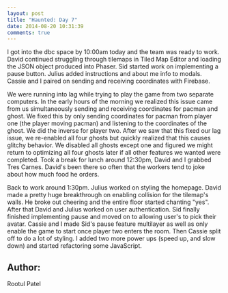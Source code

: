 ```yaml
---
layout: post
title: "Haunted: Day 7"
date: 2014-08-20 10:31:39
comments: true
---
```


I got into the dbc space by 10:00am today and the team was ready to work.
David continued struggling through tilemaps in Tiled Map Editor and loading the JSON object produced into Phaser.
Sid started work on implementing a pause button.
Julius added instructions and about me info to modals.
Cassie and I paired on sending and receiving coordinates with Firebase. 

We were running into lag while trying to play the game from two separate computers.
In the early hours of the morning we realized this issue came from us simultaneously sending and receiving coordinates for pacman and ghost. We fixed this by only sending coordinates for pacman from player one (the player moving pacman) and listening to the coordinates of the ghost. We did the inverse for player two. After we saw that this fixed our lag issue, we re-enabled all four ghosts but quickly realized that this causes glitchy behavior. We disabled all ghosts except one and figured we might return to optimizing all four ghosts later if all other features we wanted were completed.
Took a break for lunch around 12:30pm, David and I grabbed Tres Carnes. David's been there so often that the workers tend to joke about how much food he orders.

Back to work around 1:30pm.
Julius worked on styling the homepage.
David made a pretty huge breakthrough on enabling collision for the tilemap's walls. He broke out cheering and the entire floor started chanting "yes".
After that David and Julius worked on user authentication.
Sid finally finished implementing pause and moved on to allowing user's to pick their avatar.
Cassie and I made Sid's pause feature multilayer as well as only enable the game to start once player two enters the room.
Then Cassie split off to do a lot of styling.
I added two more power ups (speed up, and slow down) and started refactoring some JavaScript.

## Author:

Rootul Patel